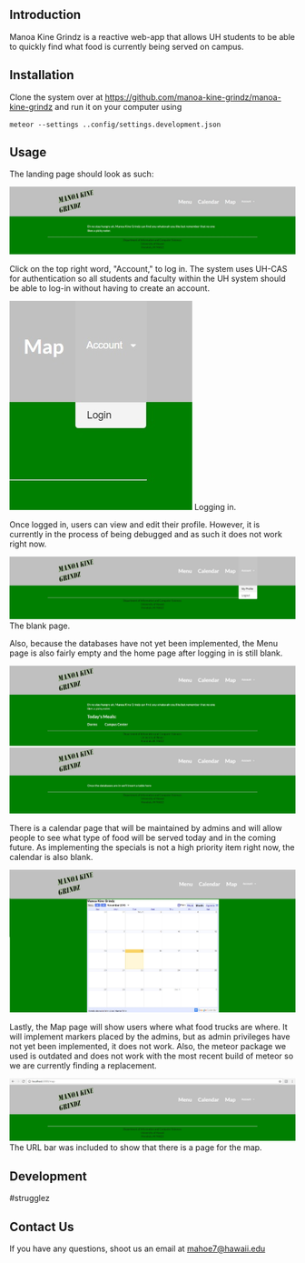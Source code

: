 ## Introduction
Manoa Kine Grindz is a reactive web-app that allows UH students to be able to quickly find what food is currently being served on campus.
## Installation
Clone the system over at https://github.com/manoa-kine-grindz/manoa-kine-grindz and run it on your computer using

```
meteor --settings ..config/settings.development.json
```

## Usage
The landing page should look as such:

![](./images/landing1.jpg)

Click on the top right word, "Account," to log in. The system uses UH-CAS for authentication so all students and faculty within the UH system should be able to log-in without having to create an account.

![](./images/logging.jpg)
Logging in.

Once logged in, users can view and edit their profile. However, it is currently in the process of being debugged and as such it does not work right now.

![](./images/profile.jpg)
The blank page.

Also, because the databases have not yet been implemented, the Menu page is also fairly empty and the home page after logging in is still blank.

![](./images/landing2.jpg)
![](./images/menu.jpg)

There is a calendar page that will be maintained by admins and will allow people to see what type of food will be served today and in the coming future. As implementing the specials is not a high priority item right now, the calendar is also blank.

![](./images/calendar.jpg)

Lastly, the Map page will show users where what food trucks are where. It will implement markers placed by the admins, but as admin privileges have not yet been implemented, it does not work. Also, the meteor package we used is outdated and does not work with the most recent build of meteor so we are currently finding a replacement.

![](./images/map.jpg)
The URL bar was included to show that there is a page for the map.

## Development
#strugglez

## Contact Us
If you have any questions, shoot us an email at mahoe7@hawaii.edu